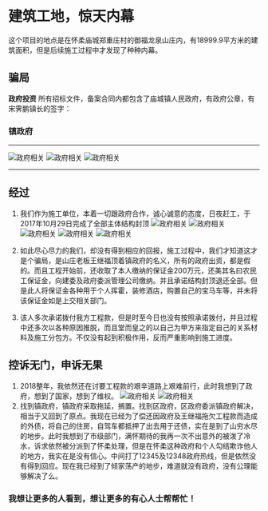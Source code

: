 # 建筑工地，惊天内幕 

这个项目的地点是在怀柔庙城郑重庄村的御福龙泉山庄内，有18999.9平方米的建筑面积，但是后续施工过程中才发现了种种内幕。

## 骗局

**政府投资** 所有招标文件，备案合同内都包含了庙城镇人民政府，有政府公章，有宋霁鹏镇长的签字：
### 镇政府

----------

![政府相关](https://tee-public.candyinfo.cn/assets/zsm/1.jpg) 
![政府相关](https://tee-public.candyinfo.cn/assets/zsm/14.jpg) 
![政府相关](https://tee-public.candyinfo.cn/assets/zsm/15.jpg)



----------

## 经过

1. 我们作为施工单位，本着一切跟政府合作，诚心诚意的态度，日夜赶工，于2017年10月29日完成了全部主体结构封顶
![政府相关](https://tee-public.candyinfo.cn/assets/zsm/3.jpg) 
![政府相关](https://tee-public.candyinfo.cn/assets/zsm/5.jpg) 
![政府相关](https://tee-public.candyinfo.cn/assets/zsm/9.jpg) 
![政府相关](https://tee-public.candyinfo.cn/assets/zsm/10.jpg) 
![政府相关](https://tee-public.candyinfo.cn/assets/zsm/11.jpg)

2. 如此尽心尽力的我们，却没有得到相应的回报，施工过程中，我们才知道这才是个骗局，是山庄老板王继福顶着镇政府的名义，所有的政府出资，都是假的。而且工程开始前，还收取了本人缴纳的保证金200万元，还美其名曰农民工保证金，向建委及政府委派管理公司缴纳。并且承诺结构封顶退还全部。但是此人将保证金各种用于个人挥霍，装修酒店，购置自己的宝马车等，并未将该保证金如是上交相关部门。
3. 该人多次承诺拨付我方工程款，但是时至今日也没有按照承诺拨付，并且过程中还多次以各种原因推脱，而且堂而皇之的以自己为甲方来指定自己的关系材料及施工分包方。不仅没有起到积极作用，反而严重影响到施工进度。

## 控诉无门，申诉无果
1. 2018整年，我依然还在讨要工程款的艰辛道路上艰难前行，此时我想到了政府，想到了国家，想到了维权。
![政府相关](https://tee-public.candyinfo.cn/assets/zsm/2.jpg) 
![政府相关](https://tee-public.candyinfo.cn/assets/zsm/6.jpg) 
2. 找到镇政府，镇政府采取拖延，搁置。找到区政府，区政府委派镇政府解决，相当于又回到了原点。我现在已经为了偿还因政府及王继福拖欠工程款而造成的外债，将自己的住房，自驾车都抵押了出去用于还债，实在是到了山穷水尽的地步。此时我想到了市级部门，满怀期待的我再一次不出意外的被泼了冷水，诉求依然被分派到了怀柔处理，但是在怀柔这种政府和个人勾结欺诈他人的地方，我实在是没有信心。中间打了12345及12348政府热线，但是依然没有得到回应。现在我已经到了倾家荡产的地步，难道就没有政府，没有公理能够解决了么。
### 我想让更多的人看到，想让更多的有心人士帮帮忙！
